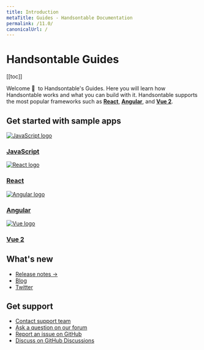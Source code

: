 ```yaml
---
title: Introduction
metaTitle: Guides - Handsontable Documentation
permalink: /11.0/
canonicalUrl: /
---
```


# Handsontable Guides

[[toc]]

Welcome 👋&nbsp; to Handsontable's Guides. Here you will learn how Handsontable works and what you can build with it. Handsontable supports the most popular frameworks such as **[React](@/guides/integrate-with-react/react-simple-example.md)**, **[Angular](@/guides/integrate-with-angular/angular-simple-example.md)**, and **[Vue 2](@/guides/integrate-with-vue/vue-simple-example.md)**.

## Get started with sample apps

<div class="row-items-container">
    <a href="/docs/11.0/demo" class="row-item">
     <img class="integration-framework-logo" src="/docs/11.0/img/pages/introduction/javascript.svg" alt="JavaScript logo" />
     <h3>JavaScript</h3>
    </a>

   <a href="/docs/11.0/react-simple-example" class="row-item">
   <img class="integration-framework-logo" src="/docs/11.0/img/pages/introduction/react.svg" alt="React logo" />
    <h3>React</h3>
   </a>

   <a href="/docs/11.0/angular-simple-example" class="row-item">
    <img class="integration-framework-logo" src="/docs/11.0/img/pages/introduction/angular.svg" alt="Angular logo" />
    <h3>Angular</h3>
   </a>

   <a href="/docs/11.0/vue-simple-example" class="row-item">
    <img class="integration-framework-logo" src="/docs/11.0/img/pages/introduction/vue.svg" alt="Vue logo" />
    <h3>Vue 2</h3>
   </a>
</div>

## What's new

- [Release notes &#8594;](@/guides/upgrade-and-migration/release-notes.md)
- [Blog](https://handsontable.com/blog)
- [Twitter](https://twitter.com/handsontable)

## Get support

- [Contact support team](https://handsontable.com/contact?category=technical_support)
- [Ask a question on our forum](https://forum.handsontable.com)
- [Report an issue on GitHub](https://github.com/handsontable/handsontable/issues)
- [Discuss on GitHub Discussions](https://github.com/handsontable/handsontable/discussions)
